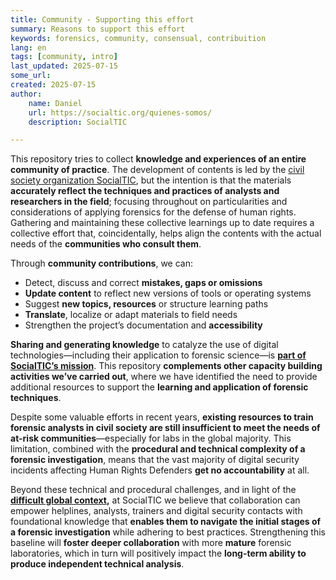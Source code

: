```yaml
---
title: Community - Supporting this effort
summary: Reasons to support this effort
keywords: forensics, community, consensual, contribuition
lang: en
tags: [community, intro]
last_updated: 2025-07-15
some_url:
created: 2025-07-15
author:
    name: Daniel
    url: https://socialtic.org/quienes-somos/
    description: SocialTIC

---
```


This repository tries to collect **knowledge and experiences of an entire community of practice**. The development of contents is led by the [civil society organization SocialTIC](https://socialtic.org/), but the intention is that the materials **accurately reflect the techniques and practices of analysts and researchers in the field**; focusing throughout on particularities and considerations of applying forensics for the defense of human rights.  Gathering and maintaining these collective learnings up to date requires a collective effort that, coincidentally, helps align the contents with the actual needs of the **communities who consult them**. 

Through **community contributions**, we can:

* Detect, discuss and correct **mistakes, gaps or omissions**  
* **Update content** to reflect new versions of tools or operating systems  
* Suggest **new topics, resources** or structure learning paths  
* **Translate**, localize or adapt materials to field needs  
* Strengthen the project’s documentation and **accessibility**

**Sharing and generating knowledge** to catalyze the use of digital technologies—including their application to forensic science—is [**part of SocialTIC’s mission**](https://socialtic.org/quienes-somos/). This repository **complements other capacity building activities we’ve carried out**, where we have identified the need to provide additional resources to support the **learning and application of forensic techniques**.

Despite some valuable efforts in recent years, **existing resources to train forensic analysts in civil society are still insufficient to meet the needs of at-risk communities**—especially for labs in the global majority. This limitation, combined with the **procedural and technical complexity of a forensic investigation**, means that the vast majority of digital security incidents affecting Human Rights Defenders **get no accountability** at all. 

Beyond these technical and procedural challenges, and in light of the [**difficult global context**](https://www.civicus.org/documents/reports-and-publications/SOCS/2025/state-of-civil-society-report-2025_en.pdf)**,** at SocialTIC we believe that collaboration can empower helplines, analysts, trainers and digital security contacts with foundational knowledge that **enables them to navigate the initial stages of a forensic investigation** while adhering to best practices. Strengthening this baseline will **foster deeper collaboration** with more **mature** forensic laboratories, which in turn will positively impact the **long-term ability to produce independent technical analysis**.